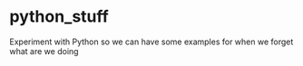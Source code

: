 # python_stuff
Experiment with Python so we can have some examples for when we forget what are we doing

